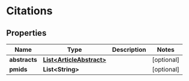 

# Citations


## Properties

Name | Type | Description | Notes
------------ | ------------- | ------------- | -------------
**abstracts** | [**List&lt;ArticleAbstract&gt;**](ArticleAbstract.md) |  |  [optional]
**pmids** | **List&lt;String&gt;** |  |  [optional]



